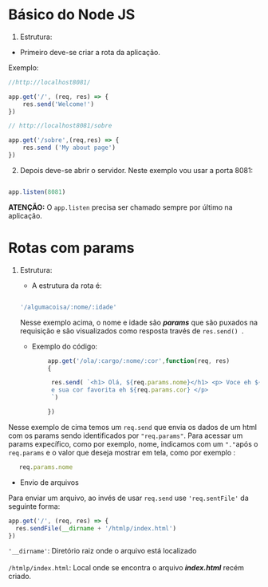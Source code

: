 # Básico do Node JS


1) Estrutura:

- Primeiro deve-se criar a rota da aplicação.

Exemplo: 

```js
//http://localhost8081/

app.get('/', (req, res) => {
    res.send('Welcome!')
})

// http://localhost8081/sobre

app.get('/sobre',(req,res) => {
    res.send ('My about page')
})

````



2) Depois deve-se abrir o servidor. Neste exemplo vou usar a porta 8081:

```js

app.listen(8081)

````

**ATENÇÃO:**  O ``` app.listen ``` precisa ser chamado sempre por último na aplicação.



# Rotas com params

1) Estrutura:

    - A estrutura da rota é:  

    ```js
    
    '/algumacoisa/:nome/:idade' 
    
    ```
    Nesse exemplo acima, o nome e idade são **_params_** que são puxados 
    na requisição e são visualizados como resposta través de ```res.send() ```.
    
    - Exemplo do código:

```js 
           app.get('/ola/:cargo/:nome/:cor',function(req, res) 
           {

            res.send( `<h1> Olá, ${req.params.nome}</h1> <p> Voce eh ${req.params.cargo}
            e sua cor favorita eh ${req.params.cor} </p> 
            `)

           })

```

 Nesse exemplo de cima temos um ```req.send``` que envia os dados 
 de um html com os params sendo identificados por ```"req.params"```.
 Para acessar um params expecífico, como por exemplo, nome, indicamos 
 com um ```"."```após o ```req.params``` e o valor que deseja mostrar em tela, como por exemplo :

 ``` js 
    req.params.nome
 ``` 


  - Envio de arquivos 

  Para enviar um arquivo, ao invés de usar ```req.send``` use ```'req.sentFile'``` da seguinte forma:

  ```js 
  app.get('/', (req, res) => {
    res.sendFile(__dirname + '/htmlp/index.html')
})
````

```'__dirname'```: Diretório raiz onde o arquivo está localizado <br/> <br/>
````/htmlp/index.html````: Local onde se encontra o arquivo **_index.html_** recém criado. 



